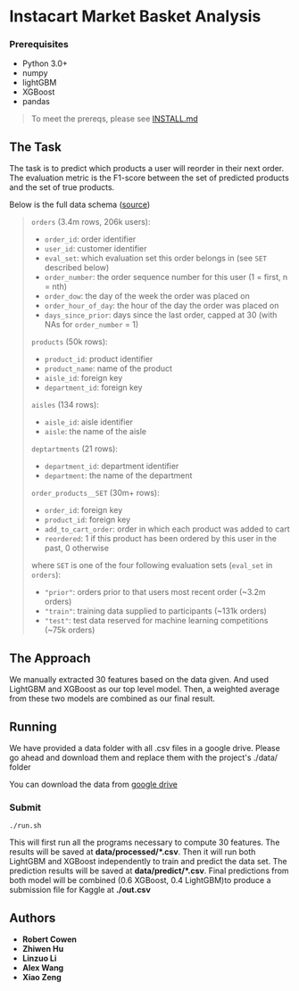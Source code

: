 # Instacart Market Basket Analysis

### Prerequisites

- Python 3.0+
- numpy
- lightGBM
- XGBoost
- pandas

> To meet the prereqs, please see [INSTALL.md](https://github.com/belovrit/CS249/blob/submission/INSTALL.md)

## The Task
The task is to predict which products a user will reorder in their next order. The evaluation metric is the F1-score between the set of predicted products and the set of true products.

Below is the full data schema ([source](https://www.kaggle.com/c/instacart-market-basket-analysis/data))

 > `orders` (3.4m rows, 206k users):
 > * `order_id`: order identifier
 > * `user_id`: customer identifier
 > * `eval_set`: which evaluation set this order belongs in (see `SET` described below)
 > * `order_number`: the order sequence number for this user (1 = first, n = nth)
 > * `order_dow`: the day of the week the order was placed on
 > * `order_hour_of_day`: the hour of the day the order was placed on
 > * `days_since_prior`: days since the last order, capped at 30 (with NAs for `order_number` = 1)
 >
 > `products` (50k rows):
 > * `product_id`: product identifier
 > * `product_name`: name of the product
 > * `aisle_id`: foreign key
 > * `department_id`: foreign key
 >
 > `aisles` (134 rows):
 > * `aisle_id`: aisle identifier
 > * `aisle`: the name of the aisle
 >
 > `deptartments` (21 rows):
 > * `department_id`: department identifier
 > * `department`: the name of the department
 >
 > `order_products__SET` (30m+ rows):
 > * `order_id`: foreign key
 > * `product_id`: foreign key
 > * `add_to_cart_order`: order in which each product was added to cart
 > * `reordered`: 1 if this product has been ordered by this user in the past, 0 otherwise
 >
 > where `SET` is one of the four following evaluation sets (`eval_set` in `orders`):
 > * `"prior"`: orders prior to that users most recent order (~3.2m orders)
 > * `"train"`: training data supplied to participants (~131k orders)
 > * `"test"`: test data reserved for machine learning competitions (~75k orders)

## The Approach
We manually extracted 30 features based on the data given. And used LightGBM and XGBoost as our top level model. Then, a weighted average from these two models are combined as our final result.

## Running
We have provided a data folder with all .csv files in a google drive. Please go ahead and download them and replace them with the project's ./data/ folder

You can download the data from [google drive](https://drive.google.com/open?id=1LSmh5qglsCY4lGjRYmhIpkYzn5GP6nDN)

### Submit
```
./run.sh
```
This will first run all the programs necessary to compute 30 features. The results will be saved at **data/processed/*.csv**. Then it will run both LightGBM and XGBoost independently to train and predict the data set. The prediction results will be saved at **data/predict/*.csv**. Final predictions from both model will be combined (0.6 XGBoost, 0.4 LightGBM)to produce a submission file for Kaggle at **./out.csv**

## Authors
* **Robert Cowen**
* **Zhiwen Hu**
* **Linzuo Li**
* **Alex Wang**
* **Xiao Zeng**
